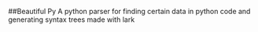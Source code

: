 ##Beautiful Py
A python parser for finding certain data in python code and generating syntax trees made with lark
